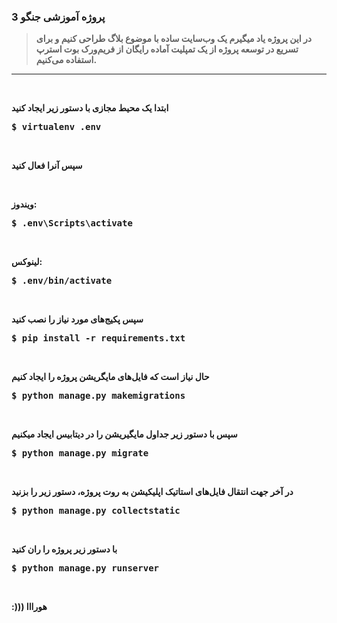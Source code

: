 <b>
  <h3>
  پروژه آموزشی جنگو 3
  </h3>

<blockquote>
  در این پروژه یاد میگیرم یک وب‌سایت ساده با موضوع بلاگ طراحی کنیم و برای تسریع در توسعه پروژه از یک تمپلیت آماده رایگان از فریم‌ورک بوت استرپ استفاده می‌کنیم.
</blockquote>
  
<hr>
<br>

ابتدا یک محیط مجازی با دستور زیر ایجاد کنید
<br>
<div class="highlight highlight-source-shell">
  <pre>$ virtualenv .env</pre>
</div>

<br>

سپس آنرا فعال کنید

<br>

ویندوز:
<br>
<div class="highlight highlight-source-shell">
  <pre>$ .env\Scripts\activate
</pre>
</div>

<br>

لینوکس:
<br>
<div class="highlight highlight-source-shell">
  <pre>$ .env/bin/activate
</pre>
</div>

<br>

سپس پکیج‌های مورد نیاز را نصب کنید
<br>
<div class="highlight highlight-source-shell">
  <pre>$ pip install -r requirements.txt
</pre>
</div>

<br>


حال نیاز است که فایل‌های مایگریشن پروژه را ایجاد کنیم
<br>
<div class="highlight highlight-source-shell">
  <pre>$ python manage.py makemigrations
</pre>
</div>

<br>


سپس با دستور زیر جداول مایگیریشن را در دیتابیس ایجاد میکنیم
<br>
<div class="highlight highlight-source-shell">
  <pre>$ python manage.py migrate
</pre>
</div>

<br>


در آخر جهت انتقال فایل‌های استاتیک اپلیکیشن به روت پروژه، دستور زیر را بزنید
<br>
<div class="highlight highlight-source-shell">
  <pre>$ python manage.py collectstatic
</pre>
</div>

<br>

با دستور زیر پروژه را ران کنید
<br>
<div class="highlight highlight-source-shell">
  <pre>$ python manage.py runserver
</pre>
</div>

<br>

:)))  هورااا

